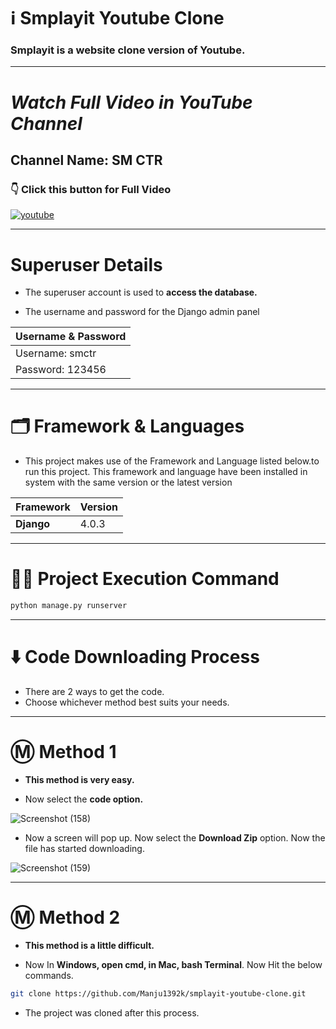 
# ℹ️ Smplayit Youtube Clone

### Smplayit is a website clone version of Youtube.

---

# _Watch Full Video in YouTube Channel_

## Channel Name: SM CTR

### 👇 Click this button for Full Video

<a href="https://www.youtube.com/watch?v=WDAOM1AO4AU">

![youtube](https://user-images.githubusercontent.com/66934377/185027803-33520225-0da3-4eea-b6c1-86dbfc94fdd6.png)

</a>

---

# Superuser Details

* The superuser account is used to **access the database.**

* The username and password for the Django admin panel

| Username & Password |
| ------------- | 
| Username: smctr|
| Password: 123456|

---

# 🗂️ Framework & Languages

* This project makes use of the Framework and Language listed below.to run this project. This framework and language have been installed in
system with the same version or the latest version

| Framework  | Version |
| ------------- | ------------- |
| **Django**  | 4.0.3  |

---

# 👨‍💻 Project Execution Command 

```bash 
python manage.py runserver
```

---

# ⬇️ Code Downloading Process

* There are 2 ways to get the code.
* Choose whichever method best suits your needs. 

---

# Ⓜ️ Method 1

* **This method is very easy.**

* Now select the **code option.** 

![Screenshot (158)](https://user-images.githubusercontent.com/66934377/164152919-f2854829-535d-4227-9c2f-031f8051f6ac.png)

* Now a screen will pop up. Now select the **Download Zip** option. Now the file has started downloading.

![Screenshot (159)](https://user-images.githubusercontent.com/66934377/164153128-b64e85a2-e40c-4457-9835-a749ac79acd6.png)

---

# Ⓜ️ Method 2

* **This method is a little difficult.**

* Now In **Windows, open cmd, in Mac, bash Terminal**. Now Hit the below commands.

```bash
git clone https://github.com/Manju1392k/smplayit-youtube-clone.git
```

* The project was cloned after this process.
